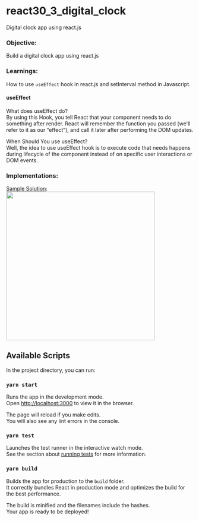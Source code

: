 # react30_3_digital_clock
Digital clock app using react.js

### Objective:
Build a digital clock app using react.js

### Learnings:
How to use `useEffect` hook in react.js and setInterval method in Javascript.

#### useEffect
What does useEffect do?   
By using this Hook, you tell React that your component needs to do something after render. React will remember the function you passed (we'll refer to it as our “effect”), and call it later after performing the DOM updates.

When Should You use useEffect?   
Well, the idea to use useEffect hook is to execute code that needs happens during lifecycle of the component instead of on specific user interactions or DOM events.

### Implementations:
[Sample Solution](https://github.com/codeclassifiers/react30_3_digital_clock/tree/master/sample_solution):  
<img src="https://res.cloudinary.com/dk22rcdch/image/upload/v1602056830/Blogimages/DigitalClock_thggps.gif" height=400 />

## Available Scripts

In the project directory, you can run:

### `yarn start`

Runs the app in the development mode.<br />
Open [http://localhost:3000](http://localhost:3000) to view it in the browser.

The page will reload if you make edits.<br />
You will also see any lint errors in the console.

### `yarn test`

Launches the test runner in the interactive watch mode.<br />
See the section about [running tests](https://facebook.github.io/create-react-app/docs/running-tests) for more information.

### `yarn build`

Builds the app for production to the `build` folder.<br />
It correctly bundles React in production mode and optimizes the build for the best performance.

The build is minified and the filenames include the hashes.<br />
Your app is ready to be deployed!
